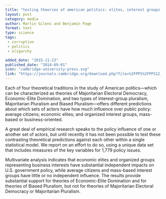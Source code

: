 ```yaml
---
title: "testing theories of american politics: elites, interest groups, and average citizens."
layout: post
category: media
author: Martin Gilens and Benjamin Page
format: text
type: science
tags: 
 - corruption
 - politics
 - oligarchy

added_date: "2015-11-23"
published_date: "2014-09-01"
icon: "cambridge-university-press.svg"
link: "https://journals.cambridge.org/download.php?file=%2FPPS%2FPPS12_03%2FS1537592714001595a.pdf"
---
```


Each of four theoretical traditions in the study of American politics—which can
be characterized as theories of Majoritarian Electoral Democracy,
Economic-Elite Domination, and two types of interest-group pluralism,
Majoritarian Pluralism and Biased Pluralism—offers different predictions about
which sets of actors have how much influence over public policy: average
citizens; economic elites; and organized interest groups, mass-based or
business-oriented.  

A great deal of empirical research speaks to the policy influence of one or
another set of actors, but until recently it has not been possible to test
these contrasting theoretical predictions against each other within a single
statistical model. We report on an effort to do so, using a unique data set
that includes measures of the key variables for 1,779 policy issues.  

Multivariate analysis indicates that economic elites and organized groups
representing business interests have substantial independent impacts on U.S.
government policy, while average citizens and mass-based interest groups have
little or no independent influence. The results provide substantial support for
theories of Economic-Elite Domination and for theories of Biased Pluralism, but
not for theories of Majoritarian Electoral Democracy or Majoritarian Pluralism.  
